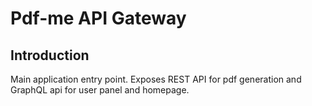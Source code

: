 # Pdf-me API Gateway

## Introduction

Main application entry point. Exposes REST API for pdf generation and GraphQL api for user panel and homepage.
